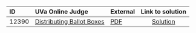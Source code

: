 | ID | UVa Online Judge | External | Link to solution |
|:---|:---|:---|:---:|
| 12390 | [Distributing Ballot Boxes](https://onlinejudge.org/index.php?option=com_onlinejudge&Itemid=8&page=problem_stats&problemid=3812&category=0) | [PDF](https://onlinejudge.org/external/123/12390.pdf) | [Solution](https%3A//github.com/versenyi98/programming-contests/tree/master/UVa%20Online%20Judge/12390%2520-%2520Distributing%2520Ballot%2520Boxes)|

